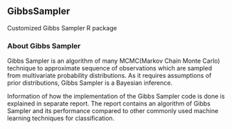 ## GibbsSampler
Customized Gibbs Sampler R package

### About Gibbs Sampler
Gibbs Sampler is an algorithm of many MCMC(Markov Chain Monte Carlo) technique to approximate sequence of observations which are sampled from multivariate probability distributions.
As it requires assumptions of prior distributions, Gibbs Sampler is a Bayesian inference.

Information of how the implementation of the Gibbs Sampler code is done is explained in separate report. 
The report contains an algorithm of Gibbs Sampler and its performance compared to other commonly used machine learning techniques for classification.
